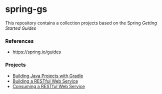 # spring-gs

This repository contains a collection projects based on the Spring *Getting Started Guides*  

### References
* https://spring.io/guides

### Projects
* [Building Java Projects with Gradle](./gs-gradle)
* [Building a RESTful Web Service](./gs-rest-service)
* [Consuming a RESTful Web Service](./gs-consuming-rest)
